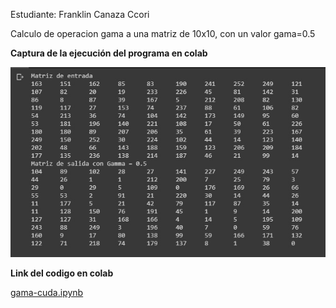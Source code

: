 Estudiante: Franklin Canaza Ccori

Calculo de operacion gama a una matriz de 10x10, con un valor gama=0.5

**Captura de la ejecución del programa en colab**

![](captura.jpg)

**Link del codigo en colab**

[gama-cuda.ipynb](https://colab.research.google.com/drive/1l4YLtHi6yxuNjq4QRuK9XnQZEIAbMZ10#scrollTo=0oabTT4tvWk6)
